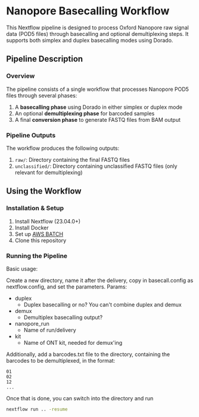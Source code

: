# Nanopore Basecalling Workflow

This Nextflow pipeline is designed to process Oxford Nanopore raw signal data (POD5 files) through basecalling and optional demultiplexing steps. It supports both simplex and duplex basecalling modes using Dorado.

## Pipeline Description

### Overview

The pipeline consists of a single workflow that processes Nanopore POD5 files through several phases:

1. A **basecalling phase** using Dorado in either simplex or duplex mode
2. An optional **demultiplexing phase** for barcoded samples
3. A final **conversion phase** to generate FASTQ files from BAM output

### Pipeline Outputs

The workflow produces the following outputs:

1. `raw/`: Directory containing the final FASTQ files
2. `unclassified/`: Directory containing unclassified FASTQ files (only relevant for demultiplexing)

## Using the Workflow

### Installation & Setup

1. Install Nextflow (23.04.0+)
2. Install Docker
3. Set up [AWS BATCH](https://github.com/naobservatory/mgs-workflow/tree/master#:~:text=The%20batch%20profile%20is,your%20Batch%20job%20queue.)
4. Clone this repository

### Running the Pipeline

Basic usage:

Create a new directory, name it after the delivery, copy in basecall.config as nextflow.config, and set the parameters. Params:

- duplex
  - Duplex basecalling or no? You can't combine duplex and demux
- demux
  - Demultiplex basecalling output?
- nanopore_run
  - Name of run/delivery
- kit
  - Name of ONT kit, needed for demux'ing

Additionally, add a barcodes.txt file to the directory, containing the barcodes to be demultiplexed, in the format:

```
01
02
12
...
```

Once that is done, you can switch into the directory and run

```bash
nextflow run .. -resume
```
